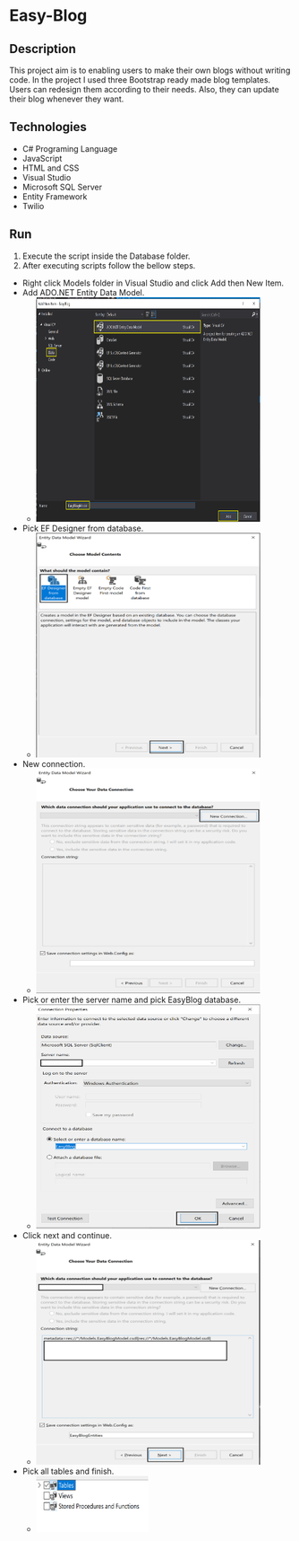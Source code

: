 # Easy-Blog

## Description

This project aim is to enabling users to make their own blogs without writing code.
In the project I used three Bootstrap ready made blog templates. Users can redesign 
them according to their needs. Also, they can update their blog whenever they want.

## Technologies

- C# Programing Language
- JavaScript
- HTML and CSS
- Visual Studio
- Microsoft SQL Server
- Entity Framework
- Twilio

## Run
1) Execute the script inside the Database folder.
2) After executing scripts follow the bellow steps.
* Right click Models folder in Visual Studio and click Add then New Item.
* Add ADO.NET Entity Data Model. 
    * <img src="img/1.png" width="400" height="400">
* Pick EF Designer from database.    
    * <img src="img/2.png" width="400" height="400">
* New connection.   
    * <img src="img/3.png" width="400" height="400">
* Pick or enter the server name and pick EasyBlog database.    
    * <img src="img/4.png" width="400" height="400">
* Click next and continue.    
    * <img src="img/5.png" width="400" height="400">
* Pick all tables and finish.
    * <img src="img/6.png" width="200" height="100">
   
